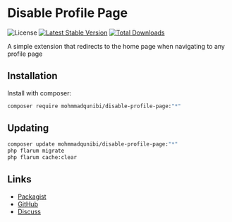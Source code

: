 # Disable Profile Page

![License](https://img.shields.io/badge/License-MIT-yellow.svg) [![Latest Stable Version](https://img.shields.io/packagist/v/MohmmadQunibi/disable-profile-page.svg)](https://packagist.org/packages/mohmmadqunibi/disable-profile-page) [![Total Downloads](https://img.shields.io/packagist/dt/MohmmadQunibi/disable-profile-page.svg)](https://packagist.org/packages/mohmmadqunibi/disable-profile-page)

A simple extension that redirects to the home page when navigating to any profile page

## Installation

Install with composer:

```sh
composer require mohmmadqunibi/disable-profile-page:"*"
```

## Updating

```sh
composer update mohmmadqunibi/disable-profile-page:"*"
php flarum migrate
php flarum cache:clear
```

## Links

- [Packagist](https://packagist.org/packages/mohmmadqunibi/disable-profile-page)
- [GitHub](https://github.com/MohmmadQunibi/disable-profile-page)
- [Discuss](https://discuss.flarum.org/d/disable-profile-page)
